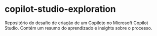 # copilot-studio-exploration
Repositório do desafio de criação de um Copiloto no Microsoft Copilot Studio. Contém um resumo do aprendizado e insights sobre o processo.
